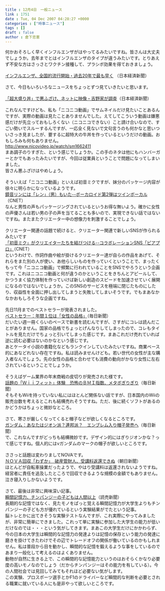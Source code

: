 ```yaml
---
title : 12月4日　一般ニュース
link : 1751
date : Tue, 04 Dec 2007 04:28:27 +0000
categories : ["時事ニュース"]
tags : []
draft : false
author : 倉下忠憲
---
```


何かおそろしく早くインフルエンザがはやってるみたいですね。皆さんは大丈夫でしょうか。去年までとはインフルエンザのタイプが違うみたいです。とりあえず不安な方はさっさとワクチン接種して、プラシボ効果を得ておきましょう。<BR><BR><A HREF="http://www.nikkei.co.jp/news/main/20071204STXKC014304122007.html" TARGET="_blank">インフルエンザ、全国的流行開始・過去20年で最も早く</A> （日本経済新聞）<BR><BR>さて、今日もいろいろなニュースをちょっとずつ見ていきたいと思います。<BR><BR><A HREF="http://www.nikkei.co.jp/news/main/20071204STXKC014104122007.html" TARGET="_blank">「超大盛り丼」で悪ふざけ、ネットに映像・吉野家が調査</A>（日本経済新聞）<BR><BR>これなんですけども、私も「ニコニコ動画」でサムネイルだけ見たいことあるんですが、実際の動画は見たことありませんでした。えてしてこういう動画は嫌悪感だけが先立っておもしろくない（ニコニコできない）こと請け合いなので、すごい勢いでスルーするんですが、一応全く見ないで文句言うのも何かなと思いついさっき見ましたが、要するに超特大の牛丼を作っているというだけの動画。おもしろみも何もありません。<BR>http://www.nicovideo.jp/watch/sm1662411<BR>まあ調子のりすぎた、という感じでしょうか。この手のネタは他にもハンバーガーとかでもあったみたいですが、今回は従業員ということで問題になってしまいました。<BR>皆さん悪ふざけはやめしょう。<BR><BR>そういえば「ニコニコ動画」といえば初音ミクですが、妹分のパッケージ内容が徐々に明らかになっているようです。<BR><A HREF="http://japan.cnet.com/news/tech/story/0,2000056025,20362299,00.htm" TARGET="_blank">鏡音リンには「レン」（男）もいた--ボーカロイド第2弾はツインボーカル</A>（CNET）<BR>なんと男性の声もパッケージングされているというお得な無いよう。確かに女性の声優さんは若い男の子の声を当てることも多いので、実現できない話ではないですね。またまたクリエーター中の想像力を刺激することでしょう。<BR><BR>クリエーター関連の話題で続けると、クリエーター関連で新しいSNSが作られるみたいです<BR><A HREF="http://japan.cnet.com/news/media/story/0,2000056023,20362370,00.htm" TARGET="_blank">「初音ミク」がクリエイターたちを結びつける--コラボレーションSNS「ピアプロ」</A>（CNET）<BR>というわけで、作詞作曲や絵が掛けるクリエーター達が自らの作品をあげて、それらをまた別の人が使い、あ他らしいものを作っていくということで、まったくもって今「ニコニコ動画」で頻繁に行われていることをSNSでやろうという企画です。これはニコニコ動画と何が違うのかということをきちんとアピールして、かつうまく協力体制を作っていけば新しい創造のスピードを加速させていく展開になるのではないでしょうか。このSNSのサービスを極端に閉じたものにしたり、収益性を全面に押し出してしまうと失敗してしまいそうです。でもまあなかなかおもしろそうな企画ですね。<BR><BR>先日11月までのベストセラーが発表されました。<BR><A HREF="http://mainichi.jp/select/wadai/news/20071204k0000e040021000c.html" TARGET="_blank">ベストセラー：年間１位は「女性の品格」</A>（毎日新聞）<BR>だいたい週一冊くらいのペースで新書を読むんですが、さすがにコレは読んだことがありません。国家の品格でちょっとげんなりしてしまったので、コレもタイトルを見ただけでちょっと引いてしまった感じです。まあこれだけ売れていれば逆に読む必要はないのかなという感じです。<BR>あとケータイ小説の書籍化などもランクインしていたみたいですね。商業ベース的にあなどれない存在ですね。私は読みませんけども。若い世代の女性が主な購入者なんでしょう。先の女性の品格と合わせても消費の動向がかなり女性に左右されているということでしょうか。<BR><BR>そうえばゲーム業界の年末商戦の皮切りが発売された様です。<BR><A HREF="http://mainichi.jp/select/wadai/everyone/news/20071203mog00m040048000c.html" TARGET="_blank">話題の「Ｗｉｉフィット」体験　恐怖のＢＭＩ指数、メタボぎりぎり</A>（毎日新聞）<BR>そもそもWiiを持っていない私にはほとんど関係ない話ですが、日本国内のWiiの販売台数を考えるとこれも結構売れそうですね。ただ、後に続くソフトがあるのかどうかはちょっと微妙なところ。<BR><BR>さて、寒さが厳しくなってくると帽子などが欲しくなるところです。<BR><A HREF="http://mainichi.jp/enta/mantan/news/20071203mog00m200010000c.html" TARGET="_blank">ガンダム：あなたはジオン派？連邦派？　エンブレム入り帽子発売へ</A>（毎日新聞）<BR>で、これなんですがどっちも結構微妙です。デザイン的にはぎりジオンかな？って感じですね。個人的にはνガンダムのマークの帽子が欲しいところです。<BR><BR>ささっと話題は変わりましてNOVAです。<BR><A HREF="http://www.asahi.com/national/update/1204/OSK200712030108.html" TARGET="_blank">ＮＯＶＡ回収「わずか」　破産管財人、受講料返還できぬ</A>（朝日新聞）<BR>ほとんどが自転車操業だったようで、やはり受講料は返還されないようですね。経営者に責任を追及したところで回収できるような規模の金額でもありません。泣き寝入りしかないようです。<BR><BR>さて、最後は非常に興味深い記事。<BR><A HREF="http://www.yomiuri.co.jp/science/news/20071204i501.htm" TARGET="_blank">瞬間記憶力、チンパンジーの子どもは人間以上</A>（読売新聞）<BR>長期的な記憶ではなく、見たモノをぱっと覚える瞬間記憶力が大学生よりもチンパンジーの子ども方が優れているという実験結果がでたという記事。<BR>脳トレとかに出てきそうな実験テストなんですが、これ実際にやってみましたが、非常に簡単にできました。これって単に実験に参加した大学生の能力が低いだけなのでは・・・という気がしてきます。まあこの大学生だけにかかわらず、今の日本の大学生は瞬間的な記憶力の発達よりは記憶の保存という能力の発達に磨きを掛けてきたわけでその辺でトレードオフの関係が働いているのかもしれません。私は普段から目を動かし、瞬間的な記憶を鍛えるような事をしているのであまり一般化して考えるのはよくありません。<BR>動物が自然に生きる上で、この瞬間的な記憶能力というのはおそらくかなり必要度の高いモノなのでしょう（だからチンパンジーはその能力を有している）。今の人間社会では見回してみてもそれほど必要ない気がします。<BR>この実験、プロスポーツ選手とかF1のドライバーなど瞬間的な判断を必要とされる職業に就いている人にも是非やって欲しいところです。<br><br>
